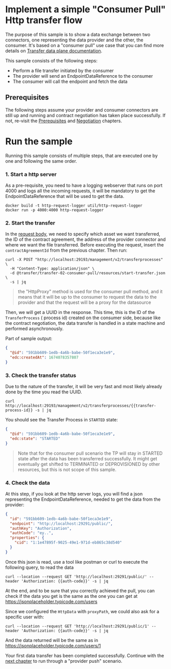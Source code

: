 # Implement a simple "Consumer Pull" Http transfer flow

The purpose of this sample is to show a data exchange between two connectors, one representing the
data provider and the other, the consumer. It's based on a "consumer pull" use case that you can find
more details
on [Transfer data plane documentation](https://github.com/eclipse-edc/Connector/tree/main/extensions/control-plane/transfer/transfer-data-plane).

This sample consists of the following steps:

* Perform a file transfer initiated by the consumer
* The provider will send an EndpointDataReference to the consumer
* The consumer will call the endpoint and fetch the data

## Prerequisites

The following steps assume your provider and consumer connectors are still up and running and contract
negotiation has taken place successfully.
If not, re-visit the [Prerequisites](../transfer-00-prerequisites/README.md)
and [Negotiation](../transfer-01-negotiation/README.md) chapters.

# Run the sample

Running this sample consists of multiple steps, that are executed one by one and following the same
order.

### 1. Start a http server

As a pre-requisite, you need to have a logging webserver that runs on port 4000 and logs all the incoming requests, it will
be mandatory to get the EndpointDataReference that will be used to get the data.

```shell
docker build -t http-request-logger util/http-request-logger
docker run -p 4000:4000 http-request-logger
```

### 2. Start the transfer

In the [request body](resources/start-transfer.json), we need to specify which asset we want transferred, the ID of the contract agreement, the address of the
provider connector and where we want the file transferred.
Before executing the request, insert the `contractAgreementId` from the previous chapter. Then run:

```shell
curl -X POST "http://localhost:29193/management/v2/transferprocesses" \
  -H "Content-Type: application/json" \
  -d @transfer/transfer-02-consumer-pull/resources/start-transfer.json \
  -s | jq
```

> the "HttpProxy" method is used for the consumer pull method, and it means that it will be up to
> the consumer to request the data to the provider and that the request will be a proxy for the
> datasource

Then, we will get a UUID in the response. This time, this is the ID of the `TransferProcess` (
process id) created on the consumer
side, because like the contract negotiation, the data transfer is handled in a state machine and
performed asynchronously.

Part of sample output:

```json
{
  "@id": "591bb609-1edb-4a6b-babe-50f1eca3e1e9",
  "edc:createdAt": 1674078357807
}
```

### 3. Check the transfer status

Due to the nature of the transfer, it will be very fast and most likely already done by the time you
read the UUID.

```shell
curl http://localhost:29193/management/v2/transferprocesses/{{transfer-process-id}} -s | jq
```

You should see the Transfer Process in `STARTED` state: 

```json
{
  "@id": "591bb609-1edb-4a6b-babe-50f1eca3e1e9",
  "edc:state": "STARTED"
}
```

> Note that for the consumer pull scenario the TP will stay in STARTED state after the data has been transferred successfully.
> It might get eventually get shifted to TERMINATED or DEPROVISIONED by other resources, but this is not scope of this sample.

### 4. Check the data

At this step, if you look at the http server logs, you will find a json representing the EndpointDataReference, needed
to get the data from the provider:

```json
{
  "id": "591bb609-1edb-4a6b-babe-50f1eca3e1e9",
  "endpoint": "http://localhost:29291/public/",
  "authKey": "Authorization",
  "authCode": "ey..",
  "properties": {
    "cid": "1:1e47895f-9025-49e1-971d-eb865c38d540"
  }
}
```

Once this json is read, use a tool like postman or curl to execute the following query, to read the data

```shell
curl --location --request GET 'http://localhost:29291/public/' --header 'Authorization: {{auth-code}}' -s | jq
```

At the end, and to be sure that you correctly achieved the pull, you can check if the data you get
is the same as the one you can get at https://jsonplaceholder.typicode.com/users

Since we configured the `HttpData` with `proxyPath`, we could also ask for a specific user with:

```shell
curl --location --request GET 'http://localhost:29291/public/1' --header 'Authorization: {{auth-code}}' -s | jq
```

And the data returned will be the same as in https://jsonplaceholder.typicode.com/users/1

Your first data transfer has been completed successfully.
Continue with the [next chapter](../transfer-03-provider-push/README.md) to run through a "provider push" scenario.